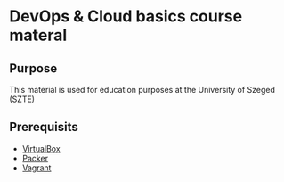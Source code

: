 # DevOps & Cloud basics course materal 
## Purpose
This material is used for education purposes at the University of Szeged (SZTE)
## Prerequisits 
 - [VirtualBox](https://www.virtualbox.org/)
 - [Packer](https://www.packer.io/)
 - [Vagrant](https://www.vagrantup.com/)